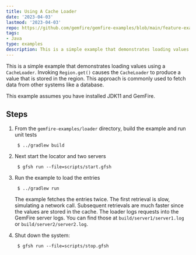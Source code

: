 ```yaml
---
title: Using A Cache Loader
date: '2023-04-03'
lastmod: '2023-04-03'
repo: https://github.com/gemfire/gemfire-examples/blob/main/feature-examples/loader
tags:
- Java
type: examples
description: This is a simple example that demonstrates loading values using a VMware GemFire CacheLoader.
---
```


This is a simple example that demonstrates loading values using a
`CacheLoader`.  Invoking `Region.get()` causes the `CacheLoader` to
produce a value that is stored in the region.  This approach is
commonly used to fetch data from other systems like a database.

This example assumes you have installed JDK11 and GemFire.

## Steps

1. From the `gemfire-examples/loader` directory, build the example and
   run unit tests

        $ ../gradlew build

2. Next start the locator and two servers

        $ gfsh run --file=scripts/start.gfsh

3. Run the example to load the entries

        $ ../gradlew run

   The example fetches the entries twice.  The first retrieval is slow,
   simulating a network call.  Subsequent retrievals are much faster since the
   values are stored in the cache.  The loader logs requests into the GemFire
   server logs.  You can find those at `build/server1/server1.log` or
   `build/server2/server2.log`.

4. Shut down the system:

        $ gfsh run --file=scripts/stop.gfsh